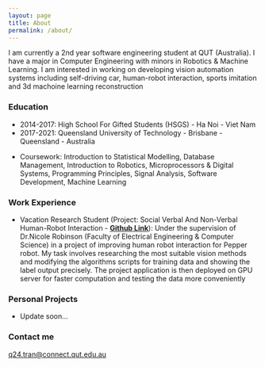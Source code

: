 ```yaml
---
layout: page
title: About
permalink: /about/
---
```


I am currently a 2nd year software engineering student at QUT (Australia). I have a major in Computer Engineering with minors in Robotics & Machine Learning. I am interested in working on developing vision automation systems including self-driving car, human-robot interaction, sports imitation and 3d machoine learning reconstruction

### Education 

* 2014-2017: High School For Gifted Students (HSGS) - Ha Noi - Viet Nam 
* 2017-2021: Queensland University of Technology - Brisbane - Queensland - Australia 

- Coursework: Introduction to Statistical Modelling, Database Management, Introduction to Robotics, Microprocessors & Digital Systems, Programming Principles, Signal Analysis, Software Development, Machine Learning

### Work Experience 

* Vacation Research Student (Project: Social Verbal And Non-Verbal Human-Robot Interaction - **[Github Link](https://github.com/tranquanghuy0801/hand3d)**): Under the supervision of Dr.Nicole Robinson (Faculty of Electrical Engineering & Computer Science) in a project of improving human robot interaction for Pepper robot. My task involves researching the most suitable vision methods and modifying the algorithms scripts for training data and showing the label output precisely. The project application is then deployed on GPU server for faster computation and testing the data more conveniently 

### Personal Projects 

* Update soon...

### Contact me

[q24.tran@connect.qut.edu.au](mailto:q24.tran@connect.qut.edu.au)

